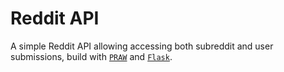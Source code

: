 # Reddit API

A simple Reddit API allowing accessing both subreddit and user submissions, build with [`PRAW`](https://github.com/praw-dev/praw) and [`Flask`](https://github.com/pallets/flask/).

